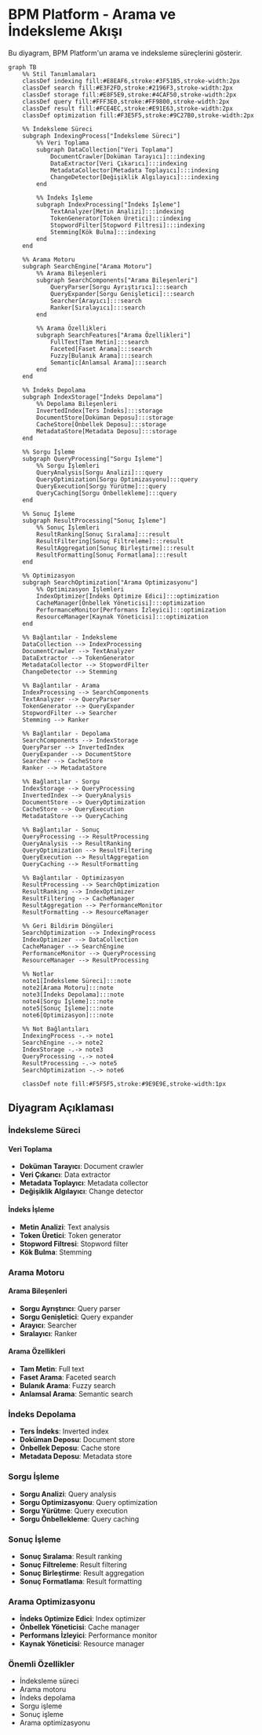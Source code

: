 # BPM Platform - Arama ve İndeksleme Akışı

Bu diyagram, BPM Platform'un arama ve indeksleme süreçlerini gösterir.

```mermaid
graph TB
    %% Stil Tanımlamaları
    classDef indexing fill:#E8EAF6,stroke:#3F51B5,stroke-width:2px
    classDef search fill:#E3F2FD,stroke:#2196F3,stroke-width:2px
    classDef storage fill:#E8F5E9,stroke:#4CAF50,stroke-width:2px
    classDef query fill:#FFF3E0,stroke:#FF9800,stroke-width:2px
    classDef result fill:#FCE4EC,stroke:#E91E63,stroke-width:2px
    classDef optimization fill:#F3E5F5,stroke:#9C27B0,stroke-width:2px

    %% İndeksleme Süreci
    subgraph IndexingProcess["İndeksleme Süreci"]
        %% Veri Toplama
        subgraph DataCollection["Veri Toplama"]
            DocumentCrawler[Doküman Tarayıcı]:::indexing
            DataExtractor[Veri Çıkarıcı]:::indexing
            MetadataCollector[Metadata Toplayıcı]:::indexing
            ChangeDetector[Değişiklik Algılayıcı]:::indexing
        end

        %% İndeks İşleme
        subgraph IndexProcessing["İndeks İşleme"]
            TextAnalyzer[Metin Analizi]:::indexing
            TokenGenerator[Token Üretici]:::indexing
            StopwordFilter[Stopword Filtresi]:::indexing
            Stemming[Kök Bulma]:::indexing
        end
    end

    %% Arama Motoru
    subgraph SearchEngine["Arama Motoru"]
        %% Arama Bileşenleri
        subgraph SearchComponents["Arama Bileşenleri"]
            QueryParser[Sorgu Ayrıştırıcı]:::search
            QueryExpander[Sorgu Genişletici]:::search
            Searcher[Arayıcı]:::search
            Ranker[Sıralayıcı]:::search
        end

        %% Arama Özellikleri
        subgraph SearchFeatures["Arama Özellikleri"]
            FullText[Tam Metin]:::search
            Faceted[Faset Arama]:::search
            Fuzzy[Bulanık Arama]:::search
            Semantic[Anlamsal Arama]:::search
        end
    end

    %% İndeks Depolama
    subgraph IndexStorage["İndeks Depolama"]
        %% Depolama Bileşenleri
        InvertedIndex[Ters İndeks]:::storage
        DocumentStore[Doküman Deposu]:::storage
        CacheStore[Önbellek Deposu]:::storage
        MetadataStore[Metadata Deposu]:::storage
    end

    %% Sorgu İşleme
    subgraph QueryProcessing["Sorgu İşleme"]
        %% Sorgu İşlemleri
        QueryAnalysis[Sorgu Analizi]:::query
        QueryOptimization[Sorgu Optimizasyonu]:::query
        QueryExecution[Sorgu Yürütme]:::query
        QueryCaching[Sorgu Önbellekleme]:::query
    end

    %% Sonuç İşleme
    subgraph ResultProcessing["Sonuç İşleme"]
        %% Sonuç İşlemleri
        ResultRanking[Sonuç Sıralama]:::result
        ResultFiltering[Sonuç Filtreleme]:::result
        ResultAggregation[Sonuç Birleştirme]:::result
        ResultFormatting[Sonuç Formatlama]:::result
    end

    %% Optimizasyon
    subgraph SearchOptimization["Arama Optimizasyonu"]
        %% Optimizasyon İşlemleri
        IndexOptimizer[İndeks Optimize Edici]:::optimization
        CacheManager[Önbellek Yöneticisi]:::optimization
        PerformanceMonitor[Performans İzleyici]:::optimization
        ResourceManager[Kaynak Yöneticisi]:::optimization
    end

    %% Bağlantılar - İndeksleme
    DataCollection --> IndexProcessing
    DocumentCrawler --> TextAnalyzer
    DataExtractor --> TokenGenerator
    MetadataCollector --> StopwordFilter
    ChangeDetector --> Stemming

    %% Bağlantılar - Arama
    IndexProcessing --> SearchComponents
    TextAnalyzer --> QueryParser
    TokenGenerator --> QueryExpander
    StopwordFilter --> Searcher
    Stemming --> Ranker

    %% Bağlantılar - Depolama
    SearchComponents --> IndexStorage
    QueryParser --> InvertedIndex
    QueryExpander --> DocumentStore
    Searcher --> CacheStore
    Ranker --> MetadataStore

    %% Bağlantılar - Sorgu
    IndexStorage --> QueryProcessing
    InvertedIndex --> QueryAnalysis
    DocumentStore --> QueryOptimization
    CacheStore --> QueryExecution
    MetadataStore --> QueryCaching

    %% Bağlantılar - Sonuç
    QueryProcessing --> ResultProcessing
    QueryAnalysis --> ResultRanking
    QueryOptimization --> ResultFiltering
    QueryExecution --> ResultAggregation
    QueryCaching --> ResultFormatting

    %% Bağlantılar - Optimizasyon
    ResultProcessing --> SearchOptimization
    ResultRanking --> IndexOptimizer
    ResultFiltering --> CacheManager
    ResultAggregation --> PerformanceMonitor
    ResultFormatting --> ResourceManager

    %% Geri Bildirim Döngüleri
    SearchOptimization --> IndexingProcess
    IndexOptimizer --> DataCollection
    CacheManager --> SearchEngine
    PerformanceMonitor --> QueryProcessing
    ResourceManager --> ResultProcessing

    %% Notlar
    note1[İndeksleme Süreci]:::note
    note2[Arama Motoru]:::note
    note3[İndeks Depolama]:::note
    note4[Sorgu İşleme]:::note
    note5[Sonuç İşleme]:::note
    note6[Optimizasyon]:::note

    %% Not Bağlantıları
    IndexingProcess -.-> note1
    SearchEngine -.-> note2
    IndexStorage -.-> note3
    QueryProcessing -.-> note4
    ResultProcessing -.-> note5
    SearchOptimization -.-> note6

    classDef note fill:#F5F5F5,stroke:#9E9E9E,stroke-width:1px
```

## Diyagram Açıklaması

### İndeksleme Süreci
#### Veri Toplama
- **Doküman Tarayıcı**: Document crawler
- **Veri Çıkarıcı**: Data extractor
- **Metadata Toplayıcı**: Metadata collector
- **Değişiklik Algılayıcı**: Change detector

#### İndeks İşleme
- **Metin Analizi**: Text analysis
- **Token Üretici**: Token generator
- **Stopword Filtresi**: Stopword filter
- **Kök Bulma**: Stemming

### Arama Motoru
#### Arama Bileşenleri
- **Sorgu Ayrıştırıcı**: Query parser
- **Sorgu Genişletici**: Query expander
- **Arayıcı**: Searcher
- **Sıralayıcı**: Ranker

#### Arama Özellikleri
- **Tam Metin**: Full text
- **Faset Arama**: Faceted search
- **Bulanık Arama**: Fuzzy search
- **Anlamsal Arama**: Semantic search

### İndeks Depolama
- **Ters İndeks**: Inverted index
- **Doküman Deposu**: Document store
- **Önbellek Deposu**: Cache store
- **Metadata Deposu**: Metadata store

### Sorgu İşleme
- **Sorgu Analizi**: Query analysis
- **Sorgu Optimizasyonu**: Query optimization
- **Sorgu Yürütme**: Query execution
- **Sorgu Önbellekleme**: Query caching

### Sonuç İşleme
- **Sonuç Sıralama**: Result ranking
- **Sonuç Filtreleme**: Result filtering
- **Sonuç Birleştirme**: Result aggregation
- **Sonuç Formatlama**: Result formatting

### Arama Optimizasyonu
- **İndeks Optimize Edici**: Index optimizer
- **Önbellek Yöneticisi**: Cache manager
- **Performans İzleyici**: Performance monitor
- **Kaynak Yöneticisi**: Resource manager

### Önemli Özellikler
- İndeksleme süreci
- Arama motoru
- İndeks depolama
- Sorgu işleme
- Sonuç işleme
- Arama optimizasyonu 